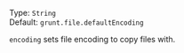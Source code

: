 Type: `String`  
Default: `grunt.file.defaultEncoding`  

`encoding` sets file encoding to copy files with.